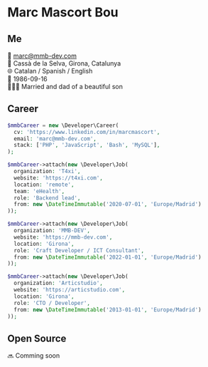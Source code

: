 # Marc Mascort Bou

## Me
:e-mail: [marc@mmb-dev.com](mailto:marc@mmb-dev.com)<br>
📍 Cassà de la Selva, Girona, Catalunya<br>
🌐 Catalan / Spanish / English<br>
🎂 1986-09-16<br>
👨‍👩‍👦 Married and dad of a beautiful son

## Career
```php
$mmbCareer = new \Developer\Career(
  cv: 'https://www.linkedin.com/in/marcmascort',
  email: 'marc@mmb-dev.com',
  stack: ['PHP', 'JavaScript', 'Bash', 'MySQL'],
);

$mmbCareer->attach(new \Developer\Job(
  organization: 'T4xi',
  website: 'https://t4xi.com',
  location: 'remote',
  team: 'eHealth',
  role: 'Backend lead',
  from: new \DateTimeImmutable('2020-07-01', 'Europe/Madrid')
));

$mmbCareer->attach(new \Developer\Job(
  organization: 'MMB-DEV',
  website: 'https://mmb-dev.com',
  location: 'Girona',
  role: 'Craft Developer / ICT Consultant',
  from: new \DateTimeImmutable('2022-01-01', 'Europe/Madrid')
));

$mmbCareer->attach(new \Developer\Job(
  organization: 'Articstudio',
  website: 'https://articstudio.com',
  location: 'Girona',
  role: 'CTO / Developer',
  from: new \DateTimeImmutable('2013-01-01', 'Europe/Madrid')
));
```

## Open Source
🔜 Comming soon
